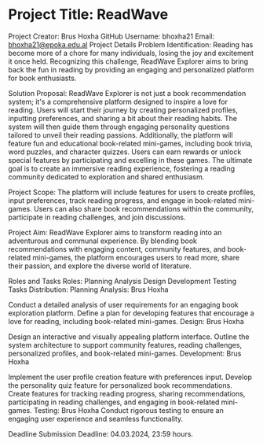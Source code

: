 # Project Title: ReadWave
Project Creator: Brus Hoxha
GitHub Username: bhoxha21
Email: bhoxha21@epoka.edu.al
Project Details
Problem Identification:
Reading has become more of a chore for many individuals, losing the joy and excitement it once held. Recognizing this challenge, ReadWave Explorer aims to bring back the fun in reading by providing an engaging and personalized platform for book enthusiasts.

Solution Proposal:
ReadWave Explorer is not just a book recommendation system; it's a comprehensive platform designed to inspire a love for reading. Users will start their journey by creating personalized profiles, inputting preferences, and sharing a bit about their reading habits. The system will then guide them through engaging personality questions tailored to unveil their reading passions. Additionally, the platform will feature fun and educational book-related mini-games, including book trivia, word puzzles, and character quizzes. Users can earn rewards or unlock special features by participating and excelling in these games. The ultimate goal is to create an immersive reading experience, fostering a reading community dedicated to exploration and shared enthusiasm.

Project Scope:
The platform will include features for users to create profiles, input preferences, track reading progress, and engage in book-related mini-games. Users can also share book recommendations within the community, participate in reading challenges, and join discussions.

Project Aim:
ReadWave Explorer aims to transform reading into an adventurous and communal experience. By blending book recommendations with engaging content, community features, and book-related mini-games, the platform encourages users to read more, share their passion, and explore the diverse world of literature.








Roles and Tasks
Roles:
Planning Analysis
Design
Development
Testing
Tasks Distribution:
Planning Analysis: Brus Hoxha

Conduct a detailed analysis of user requirements for an engaging book exploration platform.
Define a plan for developing features that encourage a love for reading, including book-related mini-games.
Design: Brus Hoxha

Design an interactive and visually appealing platform interface.
Outline the system architecture to support community features, reading challenges, personalized profiles, and book-related mini-games.
Development: Brus Hoxha

Implement the user profile creation feature with preferences input.
Develop the personality quiz feature for personalized book recommendations.
Create features for tracking reading progress, sharing recommendations, participating in reading challenges, and engaging in book-related mini-games.
Testing: Brus Hoxha
Conduct rigorous testing to ensure an engaging user experience and seamless functionality.

Deadline
Submission Deadline: 04.03.2024, 23:59 hours.
